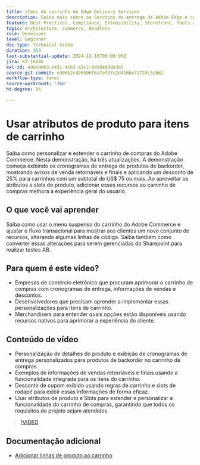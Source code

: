 ```yaml
---
title: itens do carrinho de Edge Delivery Services
description: Saiba mais sobre os Serviços de entrega da Adobe Edge e como usar atributos de produto para exibir novas informações para itens de carrinho.
feature: Best Practices, Compliance, Extensibility, Storefront, Tools and External Services
topic: Architecture, Commerce, Headless
role: Developer
level: Beginner
doc-type: Technical Video
duration: 363
last-substantial-update: 2024-12-16T00:00:00Z
jira: KT-16686
exl-id: a9a6deb3-6431-4cb2-a3c2-0d584d3da3b5
source-git-commit: e306b2cd26506f6a7ef37c2d416be7172dc3c0d2
workflow-type: tm+mt
source-wordcount: '268'
ht-degree: 0%

---
```


# Usar atributos de produto para itens de carrinho

Saiba como personalizar e estender o carrinho de compras do Adobe Commerce. Nesta demonstração, há três atualizações.  A demonstração começa exibindo os cronogramas de entrega de produtos de backorder, mostrando avisos de venda retornáveis e finais e aplicando um desconto de 25% para carrinhos com um subtotal de US$ 75 ou mais. Ao aproveitar os atributos e slots do produto, adicionar esses recursos ao carrinho de compras melhora a experiência geral do usuário.

## O que você vai aprender

Saiba como usar o menu suspenso do carrinho do Adobe Commerce e ajustar o fluxo transacional para mostrar aos clientes um novo conjunto de recursos, alterando algumas linhas de código.  Saiba também como converter essas alterações para serem gerenciadas do Sharepoint para realizar testes AB.

## Para quem é este vídeo?

* Empresas de comércio eletrônico que procuram aprimorar o carrinho de compras com cronogramas de entrega, informações de vendas e descontos.
* Desenvolvedores que precisam aprender a implementar essas personalizações para itens de carrinho.
* Merchandisers para entender quais opções estão disponíveis usando recursos nativos para aprimorar a experiência do cliente.

## Conteúdo de vídeo

* Personalização de detalhes do produto e exibição de cronogramas de entrega personalizados para produtos de backorder no carrinho de compras.
* Exemplos de informações de vendas retornáveis e finais usando a funcionalidade integrada para os itens do carrinho.
* Desconto de cupom exibido usando regras de carrinho e slots de rodapé para exibir essas informações de forma eficaz.
* Usar atributos de produto e Slots para estender e personalizar a funcionalidade do carrinho de compras, garantindo que todos os requisitos do projeto sejam atendidos.

>[!VIDEO](https://video.tv.adobe.com/v/3441121?learn=on&captions=por_br)


## Documentação adicional

* [Adicionar linhas de produto ao carrinho](https://experienceleague.adobe.com/developer/commerce/storefront/dropins/cart/tutorials/add-product-lines-to-cart-summary/?lang=pt-BR)